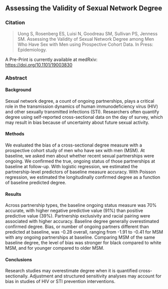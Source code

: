 ## Assessing the Validity of Sexual Network Degree


### Citation

> Uong S, Rosenberg ES, Luisi N, Goodreau SM, Sullivan PS, Jenness SM. Assessing the Validity of Sexual Network Degree among Men Who Have Sex with Men using Prospective Cohort Data. In Press: Epidemiology. 

A Pre-Print is currently available at medRxiv: https://doi.org/10.1101/19003830

### Abstract

#### Background 	
Sexual network degree, a count of ongoing partnerships, plays a critical role in the transmission dynamics of human immunodeficiency virus (HIV) and other sexually transmitted infections (STI). Researchers often quantify degree using self-reported cross-sectional data on the day of survey, which may result in bias because of uncertainty about future sexual activity. 

#### Methods 	
We evaluated the bias of a cross-sectional degree measure with a prospective cohort study of men who have sex with men (MSM). At baseline, we asked men about whether recent sexual partnerships were ongoing. We confirmed the true, ongoing status of those partnerships at baseline at follow-up. With logistic regression, we estimated the partnership-level predictors of baseline measure accuracy. With Poisson regression, we estimated the longitudinally confirmed degree as a function of baseline predicted degree.

#### Results 	
Across partnership types, the baseline ongoing status measure was 70% accurate, with higher negative predictive value (91%) than positive predictive value (39%). Partnership exclusivity and racial pairing were associated with higher accuracy. Baseline degree generally overestimated confirmed degree. Bias, or number of ongoing partners different than predicted at baseline, was -0.28 overall, ranging from -1.91 to -0.41 for MSM with any ongoing partnerships at baseline. Comparing MSM of the same baseline degree, the level of bias was stronger for black compared to white MSM, and for younger compared to older MSM. 

#### Conclusions 	
Research studies may overestimate degree when it is quantified cross-sectionally. Adjustment and structured sensitivity analyses may account for bias in studies of HIV or STI prevention interventions.
